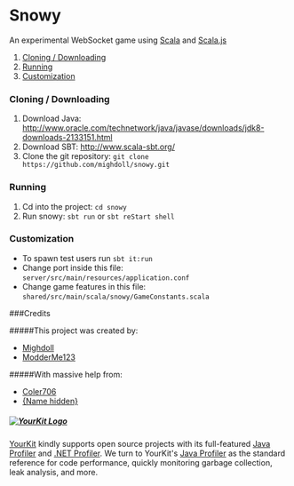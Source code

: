 # Snowy

An experimental WebSocket game using [Scala](http://scala-lang.org) and [Scala.js](http://scala-js.org)

1. [Cloning / Downloading](#cloning--downloading)
2. [Running](#running)
3. [Customization](#customization)

### Cloning / Downloading

1. Download Java: http://www.oracle.com/technetwork/java/javase/downloads/jdk8-downloads-2133151.html
2. Download SBT: http://www.scala-sbt.org/
3. Clone the git repository: `git clone https://github.com/mighdoll/snowy.git`

### Running

1. Cd into the project: `cd snowy`
2. Run snowy: `sbt run` or `sbt reStart shell`

### Customization

* To spawn test users run `sbt it:run`
* Change port inside this file: `server/src/main/resources/application.conf`
* Change game features in this file: `shared/src/main/scala/snowy/GameConstants.scala`

###Credits

#####This project was created by:

* [Mighdoll](https://github.com/mighdoll)
*  [ModderMe123](https://github.com/modderme123)

#####With massive help from:

* [Coler706](https://github.com/coler706)
* [{Name hidden}]()

 
##### [![YourKit Logo](https://www.yourkit.com/images/yklogo.png)](https://yourkit.com)
[YourKit](https://www.yourkit.com/) kindly supports open source projects with its full-featured [Java Profiler](https://www.yourkit.com/java/profiler/index.jsp) and [.NET Profiler](https://www.yourkit.com/.net/profiler/index.jsp). We turn to YourKit's [Java Profiler](https://www.yourkit.com/java/profiler/index.jsp) as the standard reference for code performance, quickly monitoring garbage collection, leak analysis, and more. 
